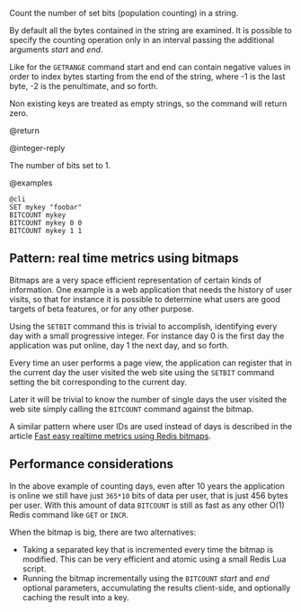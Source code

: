 Count the number of set bits (population counting) in a string.

By default all the bytes contained in the string are examined. It is possible
to specify the counting operation only in an interval passing the additional
arguments *start* and *end*.

Like for the `GETRANGE` command start and end can contain negative values
in order to index bytes starting from the end of the string, where -1 is the
last byte, -2 is the penultimate, and so forth.

Non existing keys are treated as empty strings, so the command will return
zero.

@return

@integer-reply

The number of bits set to 1.

@examples

    @cli
    SET mykey "foobar"
    BITCOUNT mykey
    BITCOUNT mykey 0 0
    BITCOUNT mykey 1 1

Pattern: real time metrics using bitmaps
---

Bitmaps are a very space efficient representation of certain kinds of
information. One example is a web application that needs the history
of user visits, so that for instance it is possible to determine what
users are good targets of beta features, or for any other purpose.

Using the `SETBIT` command this is trivial to accomplish, identifying every
day with a small progressive integer. For instance day 0 is the first day
the application was put online, day 1 the next day, and so forth.

Every time an user performs a page view, the application can register that
in the current day the user visited the web site using the `SETBIT` command
setting the bit corresponding to the current day.

Later it will be trivial to know the number of single days the user visited
the web site simply calling the `BITCOUNT` command against the bitmap.

A similar pattern where user IDs are used instead of days is described
in the article [Fast easy realtime metrics using Redis bitmaps](http://blog.getspool.com/2011/11/29/fast-easy-realtime-metrics-using-redis-bitmaps/).

Performance considerations
---

In the above example of counting days, even after 10 years the application
is online we still have just `365*10` bits of data per user, that is
just 456 bytes per user. With this amount of data `BITCOUNT` is still as fast
as any other O(1) Redis command like `GET` or `INCR`.

When the bitmap is big, there are two alternatives:

+ Taking a separated key that is incremented every time the bitmap is modified. This can be very efficient and atomic using a small Redis Lua script.
+ Running the bitmap incrementally using the `BITCOUNT` *start* and *end* optional parameters, accumulating the results client-side, and optionally caching the result into a key.
